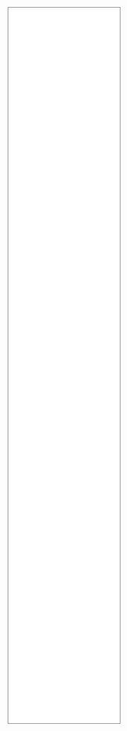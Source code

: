 <!DOCTYPE html>
<html lang="en">
  <head>
    <meta charset="utf-8">
    <title>sheet2gmap</title>
    <style>
      #map {
        height: 100%;
      }
      html, body {
        height: 100%;
        margin: 0;
        padding: 0;
      }
      #sidebar {
        position: absolute;
        top: 10%;
        left: 72%;
        width: 25%;
        height: 40%;
        border: 1px solid #666;
        padding: 6px;
        background-color: white;
        font-family: Meriyo UI;
        font-size: 14px;
      }
    </style>
  </head>
  <body>
    <div id="map"></div>
    <td><div id="sidebar"></div></td>
    <script src="constants.js"></script>
    <script src="https://maps.googleapis.com/maps/api/js?language=ja&region=JP&key=AIzaSyCliHnYHcUWIO5TIGZ5Mo2GKMpigN4y0SM&callback=initMap" async defer></script>
    <script>
      var map;
      var marker = [];
      var infoWindow = [];
      var windowOpened;

      function parseData(data) {
        var keys = data.values[0];
        var markerData = [];
        data.values.forEach(function(value, i) {
          if (i > 0) {
            var hash = {};
            value.forEach(function(d, j) {
              hash[keys[j]] = d;
            });
            markerData.push(hash);
          }
        });
        return markerData;
      }

      function initMap() {
        var target = document.getElementById('map');
        var centerp = {lat: 35.6679191, lng: 139.4606805};

        map = new google.maps.Map(target, {
          center: centerp,
          zoom: 7,
        });

        var request = new XMLHttpRequest();
        request.open('GET', `https://sheets.googleapis.com/v4/spreadsheets/$1h_rneeHeYPDNbK1U5AZXdDlpFBPbVD7W6QVdXHDKMrw/values/sheet1?key=$AIzaSyCliHnYHcUWIO5TIGZ5Mo2GKMpigN4y0SM`, true);
        request.responseType = 'json';

        request.onload = function () {
          var data = this.response;
          var markerData = parseData(data);
          setData(markerData);
        };

        request.send();
      }

      function addMarker(i, data) {
        var markerLatLng = new google.maps.LatLng({
          lat: Number(data['緯度']),
          lng: Number(data['経度'])
        });
        marker[i] = new google.maps.Marker({
          position: markerLatLng,
          map: map
        });

        var info = '<div style="font-size:18px;font-weight:bold;margin-bottom:10px;">' + data['会場'] + '</div>';
        infoWindow[i] = new google.maps.InfoWindow({
          content: info
        });

        markerEvent(i);
      }

      function setData(markerData){
        var sidebar_html = "";
        for (var i = 0; i < markerData.length; i++) {
          var latitude = markerData[i]['緯度'];
          if (!latitude) { continue; }
          addMarker(i, markerData[i]);
          var name = markerData[i]['会場'];

          sidebar_html += `<b>${i + 1}</b> <a href="javascript:openWindow(${i})">${name}<\/a><br />`;
        }

        document.getElementById("sidebar").innerHTML = `<a target="_blank" href="https://docs.google.com/spreadsheets/d/$1h_rneeHeYPDNbK1U5AZXdDlpFBPbVD7W6QVdXHDKMrw/edit?usp=sharing">元データ(Google スプレッドシート)</a><br /><a target="_blank" href="https://github.com/hiro4uta/">ソースコード(GitHub)</a><br /><br />` + sidebar_html;
      }

      function markerEvent(i) {
        marker[i].addListener('click', function() {
          openWindow(i);
        });
      }

      function openWindow(i) {
        if(windowOpened){
          windowOpened.close();
        }
        infoWindow[i].open(map, marker[i]);
        windowOpened = infoWindow[i];
      }
    </script>
  </body>
</html>
